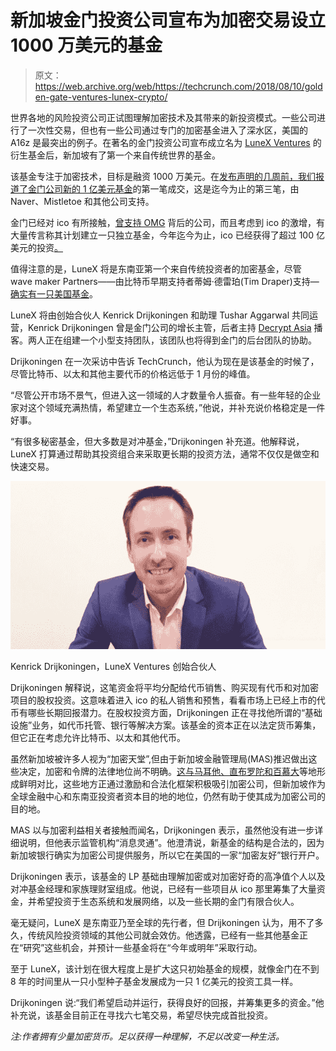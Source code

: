 # 新加坡金门投资公司宣布为加密交易设立 1000 万美元的基金

> 原文：<https://web.archive.org/web/https://techcrunch.com/2018/08/10/golden-gate-ventures-lunex-crypto/>

世界各地的风险投资公司正试图理解加密技术及其带来的新投资模式。一些公司进行了一次性交易，但也有一些公司通过专门的加密基金进入了深水区，美国的 A16z 是最突出的例子。在著名的金门投资公司宣布成立名为 [LuneX Ventures](https://web.archive.org/web/20230323062607/http://lunex.vc/) 的衍生基金后，新加坡有了第一个来自传统世界的基金。

该基金专注于加密技术，目标是融资 1000 万美元。在[发布声明的几周前，我们报道了金门公司新的 1 亿美元基金](https://web.archive.org/web/20230323062607/https://techcrunch.com/2018/07/31/golden-gate-ventures-hits-first-close-on-new-100m-fund-for-southeast-asia/)的第一笔成交，这是迄今为止的第三笔，由 Naver、Mistletoe 和其他公司支持。

金门已经对 ico 有所接触，[曾支持 OMG](https://web.archive.org/web/20230323062607/https://techcrunch.com/2017/07/05/omise-go-ico-25-million-omg/) 背后的公司，而且考虑到 ico 的激增，有大量传言称其计划建立一只独立基金，今年迄今为止，ico 已经获得了超过 100 亿美元的投资[。](https://web.archive.org/web/20230323062607/https://www.businessinsider.com/ico-rating-q2-report-funding-rises-but-so-do-unsuccessful-projects-2018-8)

值得注意的是，LuneX 将是东南亚第一个来自传统投资者的加密基金，尽管 wave maker Partners——由比特币早期支持者蒂姆·德雷珀(Tim Draper)支持— [确实有一只美国基金](https://web.archive.org/web/20230323062607/https://www.wmgenesis.com/)。

LuneX 将由创始合伙人 Kenrick Drijkoningen 和助理 Tushar Aggarwal 共同运营，Kenrick Drijkoningen 曾是金门公司的增长主管，后者主持 [Decrypt Asia](https://web.archive.org/web/20230323062607/https://decrypt.asia/) 播客。两人正在组建一个小型支持团队，该团队也将得到金门的后台团队的协助。

Drijkoningen 在一次采访中告诉 TechCrunch，他认为现在是该基金的时候了，尽管比特币、以太和其他主要代币的价格远低于 1 月份的峰值。

“尽管公开市场不景气，但进入这一领域的人才数量令人振奋。有一些年轻的企业家对这个领域充满热情，希望建立一个生态系统，”他说，并补充说价格稳定是一件好事。

“有很多秘密基金，但大多数是对冲基金，”Drijkoningen 补充道。他解释说，LuneX 打算通过帮助其投资组合来采取更长期的投资方法，通常不仅仅是做空和快速交易。

![](img/a9fae02f3069d23ae126a1b40f3786ac.png)

Kenrick Drijkoningen，LuneX Ventures 创始合伙人

Drijkoningen 解释说，这笔资金将平均分配给代币销售、购买现有代币和对加密项目的股权投资。这意味着进入 ico 的私人销售和预售，看看市场上已经上市的代币有哪些长期回报潜力。在股权投资方面，Drijkoningen 正在寻找他所谓的“基础设施”业务，如代币托管、银行等解决方案。该基金的资本正在以法定货币筹集，但它正在考虑允许比特币、以太和其他代币。

虽然新加坡被许多人视为“加密天堂”,但由于新加坡金融管理局(MAS)推迟做出这些决定，加密和令牌的法律地位尚不明确。[这与马耳他、直布罗陀和百慕大](https://web.archive.org/web/20230323062607/https://www.nytimes.com/2018/07/29/technology/cryptocurrency-bermuda-malta-gibraltar.html)等地形成鲜明对比，这些地方正通过激励和合法化框架积极吸引加密公司，但新加坡作为全球金融中心和东南亚投资者资本目的地的地位，仍然有助于使其成为加密公司的目的地。

MAS 以与加密利益相关者接触而闻名，Drijkoningen 表示，虽然他没有进一步详细说明，但他表示监管机构“消息灵通”。他澄清说，新基金的结构是合法的，因为新加坡银行确实为加密公司提供服务，所以它在美国的一家“加密友好”银行开户。

Drijkoningen 表示，该基金的 LP 基础由理解加密或对加密好奇的高净值个人以及对冲基金经理和家族理财室组成。他说，已经有一些项目从 ico 那里筹集了大量资金，并希望投资于生态系统和发展网络，以及一些长期的金门有限合伙人。

毫无疑问，LuneX 是东南亚乃至全球的先行者，但 Drijkoningen 认为，用不了多久，传统风险投资领域的其他公司就会效仿。他透露，已经有一些其他基金正在“研究”这些机会，并预计一些基金将在“今年或明年”采取行动。

至于 LuneX，该计划在很大程度上是扩大这只初始基金的规模，就像金门在不到 8 年的时间里从一只小型种子基金发展成为一只 1 亿美元的投资工具一样。

Drijkoningen 说:“我们希望启动并运行，获得良好的回报，并筹集更多的资金。”他补充说，该基金目前正在寻找六七笔交易，希望尽快完成首批投资。

*注:作者拥有少量加密货币。足以获得一种理解，不足以改变一种生活。*